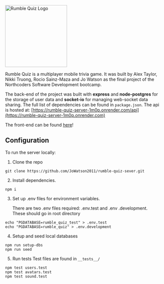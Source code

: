 <img src="https://github.com/nkytruong/rumble-quiz-app/blob/main/assets/Designer.jpeg?raw=true" alt="Rumble Quiz Logo" width="200"/>

Rumble Quiz is a multiplayer mobile trivia game. It was built by Alex Taylor, Nikki Truong, Rocio Sainz-Maza and Jo Watson as the final project of the Northcoders Software Development bootcamp.

The back-end of the project was built with **express** and **node-postgres** for the storage of user data and **socket-io** for managing web-socket data sharing. The full list of dependencies can be found in `package.json`.
The api is hosted at: [https://rumble-quiz-server-1m0p.onrender.com/api](https://rumble-quiz-server-1m0p.onrender.com)

The front-end can be found [here](https://github.com/JoWatson2011/rumble-quiz-app)!

## Configuration

To run the server locally:

1. Clone the repo

```
git clone https://github.com/JoWatson2011/rumble-quiz-sever.git
```

2. Install dependencies.

```
npm i
```

3. Set up .env files for environment variables.

   There are two .env files required: .env.test and .env .development. These
   should go in root directory

```
echo "PGDATABASE=rumble_quiz_test" > .env.test
echo "PGDATABASE=rumble_quiz" > .env.development
```

4. Setup and seed local databases

```
npm run setup-dbs
npm run seed
```

5. Run tests Test files are found in `__tests__/`

```
npm test users.test
npm test avatars.test
npm test sound.test
```
